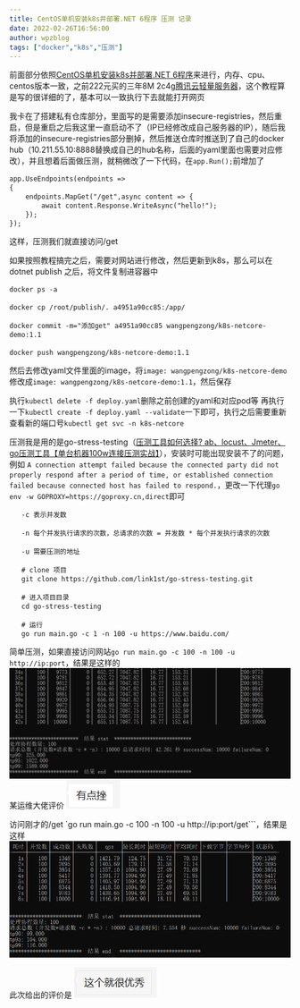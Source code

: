 ```yaml
---
title: CentOS单机安装k8s并部署.NET 6程序 压测 记录
date: 2022-02-26T16:56:00
author: wpzblog
tags: ["docker","k8s","压测"]
---
```

前面部分依照[CentOS单机安装k8s并部署.NET 6程序](https://jishuin.proginn.com/p/763bfbd73d1e)来进行，内存、cpu、centos版本一致，之前222元买的三年8M 2c4g[腾讯云轻量服务器](https://curl.qcloud.com/LON6nh1w)，这个教程算是写的很详细的了，基本可以一致执行下去就能打开网页

我卡在了搭建私有仓库部分，里面写的是需要添加insecure-registries，然后重启，但是重启之后我这里一直启动不了（IP已经修改成自己服务器的IP），随后我将添加的insecure-registries部分删掉，然后推送仓库时推送到了自己的docker hub（10.211.55.10:8888替换成自己的hub名称，后面的yaml里面也需要对应修改），并且想着后面做压测，就稍微改了一下代码，在`app.Run();`前增加了

```
app.UseEndpoints(endpoints =>
{
    endpoints.MapGet("/get",async content => {
        await content.Response.WriteAsync("hello!");
    });
});
```

这样，压测我们就直接访问/get

如果按照教程搞完之后，需要对网站进行修改，然后更新到k8s，那么可以在 dotnet publish 之后，将文件复制进容器中

```
docker ps -a

docker cp /root/publish/. a4951a90cc85:/app/

docker commit -m="添加get" a4951a90cc85 wangpengzong/k8s-netcore-demo:1.1

docker push wangpengzong/k8s-netcore-demo:1.1
```

然后去修改yaml文件里面的image，将`image: wangpengzong/k8s-netcore-demo`修改成`image: wangpengzong/k8s-netcore-demo:1.1`，然后保存

执行`kubectl delete -f deploy.yaml`删除之前创建的yaml和对应pod等
再执行一下`kubectl create -f deploy.yaml --validate`一下即可，执行之后需要重新查看新的端口号`kubectl get svc -n k8s-netcore`

压测我是用的是go-stress-testing（[压测工具如何选择? ab、locust、Jmeter、go压测工具【单台机器100w连接压测实战】](https://segmentfault.com/a/1190000020211494)），安装时可能出现安装不了的问题，例如
`A connection attempt failed because the connected party did not properly respond after a period of time, or established connection failed because connected host has failed to respond.`，更改一下代理`go env -w GOPROXY=https://goproxy.cn,direct`即可

```
   -c 表示并发数

   -n 每个并发执行请求的次数，总请求的次数 = 并发数 * 每个并发执行请求的次数

   -u 需要压测的地址

   # clone 项目
   git clone https://github.com/link1st/go-stress-testing.git

   # 进入项目目录
   cd go-stress-testing

   # 运行 
   go run main.go -c 1 -n 100 -u https://www.baidu.com/
```

简单压测，如果直接访问网站`go run main.go -c 100 -n 100 -u http://ip:port`，结果是这样的
![](/cnblogs/15939761/789895-20220226164638139-2008783301.png)
某运维大佬评价
![](/cnblogs/15939761/789895-20220226164847500-536945200.png)

访问刚才的/get `go run main.go -c 100 -n 100 -u http://ip:port/get```，结果是这样
![](/cnblogs/15939761/789895-20220226164746450-1643262002.png)

此次给出的评价是
![](/cnblogs/15939761/789895-20220226164817702-919307590.png)
